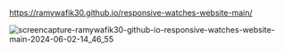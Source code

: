 
 https://ramywafik30.github.io/responsive-watches-website-main/


 ![screencapture-ramywafik30-github-io-responsive-watches-website-main-2024-06-02-14_46_55](https://github.com/RamyWafik30/responsive-watches-website-main/assets/148976373/0a8dd4c5-8c37-456c-be78-f1283fc6591e)
